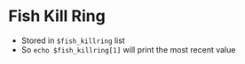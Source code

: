 # Fish Kill Ring

- Stored in `$fish_killring` list
- So `echo $fish_killring[1]` will print the most recent value

